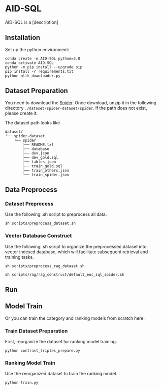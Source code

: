 # AID-SQL

AID-SQL is a [description]


## Installation

Set up the python environment:
```
conda create -n AID-SQL python=3.8
conda activate AID-SQL
python -m pip install --upgrade pip
pip install -r requirements.txt
python nltk_downloader.py
```

## Dataset Preparation

You need to download the [Spider](https://yale-lily.github.io/spider). Once download, unzip it in the following directory `./dataset/spider-dataset/spider`. If the path does not exist, please create it.

The dataset path looks like
```
dataset/
└── spider-dataset
    └── spider
        ├── README.txt
        ├── database
        ├── dev.json
        ├── dev_gold.sql
        ├── tables.json
        ├── train_gold.sql
        ├── train_others.json
        └── train_spider.json
```

## Data Preprocess

### Dataset Preprocess

Use the following .sh script to preprocess all data.

```
sh scripts/preprocess_dataset.sh
```

### Vector Database Construct

Use the following .sh script to organize the preprocessed dataset into vector indexed database, which will facilitate subsequent retrieval and training tasks.

```
sh scripts/preprocess_rag_dataset.sh

sh scripts/rag/rag_construct/default_euc_sql_spider.sh
```


## Run

## Model Train

Or you can train the category and ranking models from scratch here.

### Train Dataset Preparation

First, reorganize the dataset for ranking model training.

```
python contrast_triples_prepare.py
```

### Ranking Model Train

Use the reorganized dataset to train the ranking model.

```
python train.py
```

